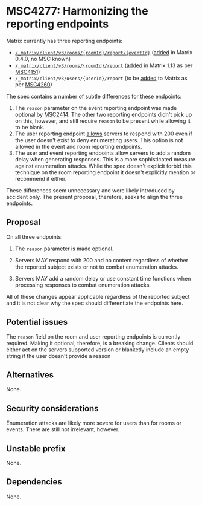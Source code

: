 # MSC4277: Harmonizing the reporting endpoints

Matrix currently has three reporting endpoints:

- [`/_matrix/client/v3/rooms/{roomId}/report/{eventId}`] ([added] in Matrix
  0.4.0, no MSC known)
- [`/_matrix/client/v3/rooms/{roomId}/report`] ([added][1] in Matrix 1.13 as per
  [MSC4151])
- `/_matrix/client/v3/users/{userId}/report` (to be [added][2] to Matrix as per
  [MSC4260])

The spec contains a number of subtle differences for these endpoints:

1.  The `reason` parameter on the event reporting endpoint was made optional by
    [MSC2414]. The other two reporting endpoints didn't pick up on this,
    however, and still require `reason` to be present while allowing it to be
    blank.
2.  The user reporting endpoint [allows] servers to respond with 200 even if the
    user doesn't exist to deny enumerating users. This option is not allowed in
    the event and room reporting endpoints.
3.  The user and event reporting endpoints allow servers to add a random delay
    when generating responses. This is a more sophisticated measure against
    enumeration attacks. While the spec doesn't explicit forbid this technique
    on the room reporting endpoint it doesn't explicitly mention or recommend
    it either.

These differences seem unnecessary and were likely introduced by accident only.
The present proposal, therefore, seeks to align the three endpoints.

## Proposal

On all three endpoints:

1.  The `reason` parameter is made optional.

2.  Servers MAY respond with 200 and no content regardless of whether the
    reported subject exists or not to combat enumeration attacks.

3.  Servers MAY add a random delay or use constant time functions when
    processing responses to combat enumeration attacks.

All of these changes appear applicable regardless of the reported subject and it
is not clear why the spec should differentiate the endpoints here.

## Potential issues

The `reason` field on the room and user reporting endpoints is currently
required. Making it optional, therefore, is a breaking change. Clients should
either act on the servers supported version or blanketly include an empty string
if the user doesn't provide a reason

## Alternatives

None.

## Security considerations

Enumeration attacks are likely more severe for users than for rooms or events.
There are still not irrelevant, however.

## Unstable prefix

None.

## Dependencies

None.

  [`/_matrix/client/v3/rooms/{roomId}/report/{eventId}`]: https://spec.matrix.org/v1.13/client-server-api/#post_matrixclientv3roomsroomidreporteventid
  [added]: https://github.com/matrix-org/matrix-spec-proposals/pull/1264
  [`/_matrix/client/v3/rooms/{roomId}/report`]: https://spec.matrix.org/v1.13/client-server-api/#post_matrixclientv3roomsroomidreport
  [1]: https://github.com/matrix-org/matrix-spec/pull/1938
  [MSC4151]: https://github.com/matrix-org/matrix-spec-proposals/pull/4151
  [2]: https://github.com/matrix-org/matrix-spec/pull/2093
  [MSC4260]: https://github.com/matrix-org/matrix-spec-proposals/pull/4260
  [MSC2414]: https://github.com/matrix-org/matrix-spec-proposals/pull/2414
  [allows]: https://github.com/matrix-org/matrix-spec-proposals/pull/4260/files#diff-cbb17920e2617e7a20ab0838879675f7aa70e828f0263a3cfa5f4c53913ce5f7R34-R35
